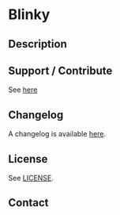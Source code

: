 Blinky
==========

## Description


## Support / Contribute

See [here](CONTRIBUTING.md)


## Changelog

A changelog is available [here](ChangeLog.md).


## License

See [LICENSE](LICENSE).


## Contact

[Blinky]: https://github.com/nlamirault/blinky
[COPYING]: https://github.com/nlamirault/blinky/blob/master/COPYING
[Issue tracker]: https://github.com/nlamirault/blinky/issues

